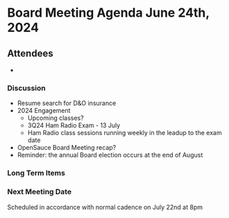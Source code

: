 # Board Meeting Agenda June 24th, 2024

## Attendees
- 

### Discussion
- Resume search for D&O insurance
- 2024 Engagement
  - Upcoming classes?
  - 3Q24 Ham Radio Exam - 13 July
  - Ham Radio class sessions running weekly in the leadup to the exam date
- OpenSauce Board Meeting recap?
- Reminder: the annual Board election occurs at the end of August

### Long Term Items



### Next Meeting Date
Scheduled in accordance with normal cadence on July 22nd at 8pm
